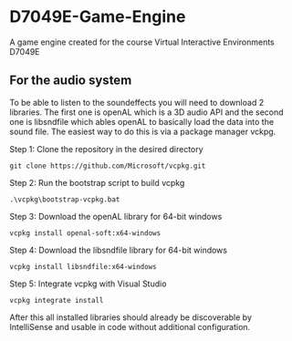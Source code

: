 # D7049E-Game-Engine
A game engine created for the course Virtual Interactive Environments D7049E

## For the audio system
To be able to listen to the soundeffects you will need to download 2 libraries. The first one is openAL which is a 3D audio API and the second one is libsndfile which ables openAL to basically load the data into the sound file. The easiest way to do this is via a package manager vckpg. 

Step 1: Clone the repository in the desired directory

```
git clone https://github.com/Microsoft/vcpkg.git
```
Step 2: Run the bootstrap script to build vcpkg

```
.\vcpkg\bootstrap-vcpkg.bat
```
Step 3: Download the openAL library for 64-bit windows

```
vcpkg install openal-soft:x64-windows
```
Step 4: Download the libsndfile library for 64-bit windows

```
vcpkg install libsndfile:x64-windows
```
Step 5: Integrate vcpkg with Visual Studio

```
vcpkg integrate install
```
After this all installed libraries should already be discoverable by IntelliSense and usable in code without additional configuration.